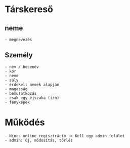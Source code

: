 # Társkereső

## neme
    - megnevezés

## Személy
    - név / becenév
    - kor
    - neme
    - súly
    - érdekel: nemek alapján
    - magasság
    - bemutatkozás
    - csak egy éjszaka (i/n)
    - fényképek

# Működés
    - Nincs online regisztráció -> Kell egy admin felület
    - admin: új, módosítás, törlés    
